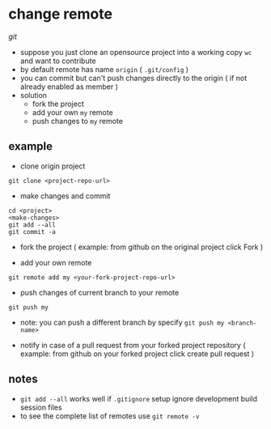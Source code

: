 # change remote

*git*

- suppose you just clone an opensource project into a working copy `wc` and want to contribute
- by default remote has name `origin` ( `.git/config` )
- you can commit but can't push changes directly to the origin ( if not already enabled as member )
- solution
  - fork the project
  - add your own `my` remote
  - push changes to `my` remote

## example

- clone origin project
```
git clone <project-repo-url>
```

- make changes and commit
```
cd <project>
<make-changes>
git add --all
git commit -a
```

- fork the project ( example: from github on the original project click Fork )

- add your own remote

```
git remote add my <your-fork-project-repo-url>
```

- push changes of current branch to your remote

```
git push my
```

- note: you can push a different branch by specify `git push my <branch-name>`

- notify in case of a pull request from your forked project repository ( example: from github on your forked project click create pull request )

## notes

- `git add --all` works well if `.gitignore` setup ignore development build session files
- to see the complete list of remotes use `git remote -v`
